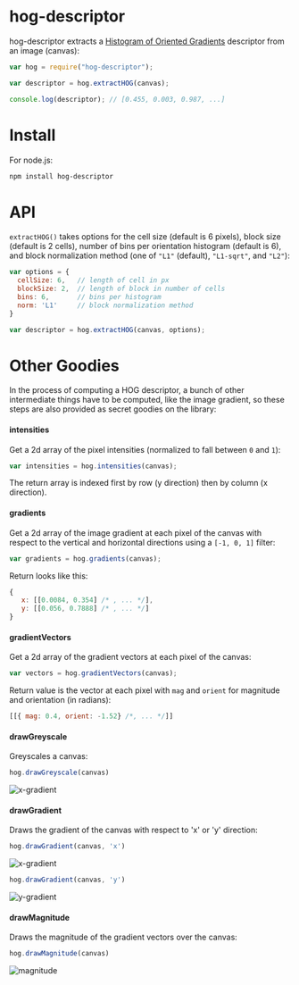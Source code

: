 # hog-descriptor
hog-descriptor extracts a [Histogram of Oriented Gradients](http://en.wikipedia.org/wiki/Histogram_of_oriented_gradients) descriptor from an image (canvas):

```javascript
var hog = require("hog-descriptor");

var descriptor = hog.extractHOG(canvas);

console.log(descriptor); // [0.455, 0.003, 0.987, ...]
```

# Install

For node.js:

```bash
npm install hog-descriptor
```

# API

`extractHOG()` takes options for the cell size (default is 6 pixels), block size (default is 2 cells), number of bins per orientation histogram (default is 6), and block normalization method (one of `"L1"` (default), `"L1-sqrt"`, and `"L2"`):

```javascript
var options = {
  cellSize: 6,   // length of cell in px
  blockSize: 2,  // length of block in number of cells
  bins: 6,       // bins per histogram
  norm: 'L1'     // block normalization method
}

var descriptor = hog.extractHOG(canvas, options);
```

# Other Goodies

In the process of computing a HOG descriptor, a bunch of other intermediate things have to be computed, like the image gradient, so these steps are also provided as secret goodies on the library:

#### intensities

Get a 2d array of the pixel intensities (normalized to fall between `0` and `1`):

```javascript
var intensities = hog.intensities(canvas);
```

The return array is indexed first by row (y direction) then by column (x direction).

#### gradients

Get a 2d array of the image gradient at each pixel of the canvas with respect to the vertical and horizontal directions using a `[-1, 0, 1]` filter:

```javascript
var gradients = hog.gradients(canvas);
```

Return looks like this:

```javascript
{
   x: [[0.0084, 0.354] /* , ... */],
   y: [[0.056, 0.7888] /* , ... */]
}
```

#### gradientVectors

Get a 2d array of the gradient vectors at each pixel of the canvas:

```javascript
var vectors = hog.gradientVectors(canvas);
```

Return value is the vector at each pixel with `mag` and `orient` for magnitude and orientation (in radians):

```javascript
[[{ mag: 0.4, orient: -1.52} /*, ... */]]
```

#### drawGreyscale

Greyscales a canvas:

```javascript
hog.drawGreyscale(canvas)
```
![x-gradient](https://raw.github.com/harthur/hog-descriptor/master/test/greyscale.jpg)

#### drawGradient

Draws the gradient of the canvas with respect to 'x' or 'y' direction:

```javascript
hog.drawGradient(canvas, 'x')
```

![x-gradient](https://raw.github.com/harthur/hog-descriptor/master/test/gradient-x.jpg)

```javascript
hog.drawGradient(canvas, 'y')
```

![y-gradient](https://raw.github.com/harthur/hog-descriptor/master/test/gradient-y.jpg)

#### drawMagnitude

Draws the magnitude of the gradient vectors over the canvas:

```javascript
hog.drawMagnitude(canvas)
```

![magnitude](https://raw.github.com/harthur/hog-descriptor/master/test/magnitude.jpg)
